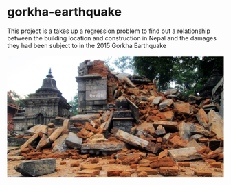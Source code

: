# gorkha-earthquake
This project is a takes up a regression problem to find out a relationship between the building location and construction in Nepal and the damages they had been subject to in the 2015 Gorkha Earthquake
<br/>
<br/>
![Nepal](/Doc/nepal-quake-bm-2.jpeg)
<br/>

